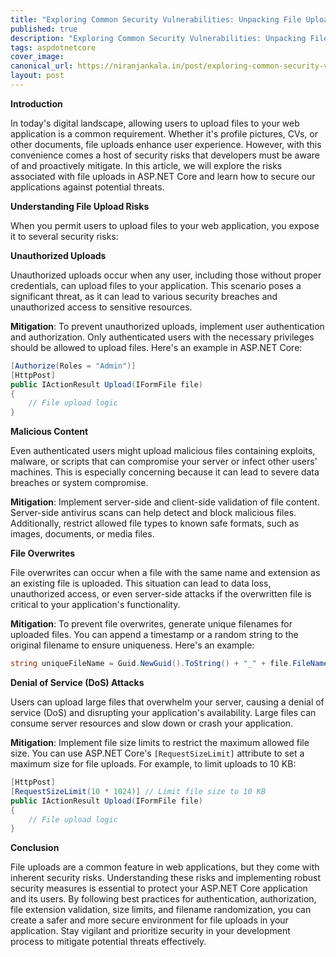 ```yaml
---
title: "Exploring Common Security Vulnerabilities: Unpacking File Upload Attacks in ASP.NET Core"
published: true
description: "Exploring Common Security Vulnerabilities: Unpacking File Upload Attacks in ASP.NET Core"
tags: aspdotnetcore
cover_image: 
canonical_url: https://niranjankala.in/post/exploring-common-security-vulnerabilities-unpacking-file-upload-attacks-in-asp-net-core
layout: post
---
```



**Introduction**

In today's digital landscape, allowing users to upload files to your web application is a common requirement. Whether it's profile pictures, CVs, or other documents, file uploads enhance user experience. However, with this convenience comes a host of security risks that developers must be aware of and proactively mitigate. In this article, we will explore the risks associated with file uploads in ASP.NET Core and learn how to secure our applications against potential threats.

**Understanding File Upload Risks**

When you permit users to upload files to your web application, you expose it to several security risks:

**Unauthorized Uploads**

Unauthorized uploads occur when any user, including those without proper credentials, can upload files to your application. This scenario poses a significant threat, as it can lead to various security breaches and unauthorized access to sensitive resources.

**Mitigation**: To prevent unauthorized uploads, implement user authentication and authorization. Only authenticated users with the necessary privileges should be allowed to upload files. Here's an example in ASP.NET Core:

```csharp
[Authorize(Roles = "Admin")]
[HttpPost]
public IActionResult Upload(IFormFile file)
{
    // File upload logic
}
```

**Malicious Content**

Even authenticated users might upload malicious files containing exploits, malware, or scripts that can compromise your server or infect other users' machines. This is especially concerning because it can lead to severe data breaches or system compromise.

**Mitigation**: Implement server-side and client-side validation of file content. Server-side antivirus scans can help detect and block malicious files. Additionally, restrict allowed file types to known safe formats, such as images, documents, or media files.

**File Overwrites**

File overwrites can occur when a file with the same name and extension as an existing file is uploaded. This situation can lead to data loss, unauthorized access, or even server-side attacks if the overwritten file is critical to your application's functionality.

**Mitigation**: To prevent file overwrites, generate unique filenames for uploaded files. You can append a timestamp or a random string to the original filename to ensure uniqueness. Here's an example:

```csharp
string uniqueFileName = Guid.NewGuid().ToString() + "_" + file.FileName;
```

**Denial of Service (DoS) Attacks**

Users can upload large files that overwhelm your server, causing a denial of service (DoS) and disrupting your application's availability. Large files can consume server resources and slow down or crash your application.

**Mitigation**: Implement file size limits to restrict the maximum allowed file size. You can use ASP.NET Core's `[RequestSizeLimit]` attribute to set a maximum size for file uploads. For example, to limit uploads to 10 KB:

```csharp
[HttpPost]
[RequestSizeLimit(10 * 1024)] // Limit file size to 10 KB
public IActionResult Upload(IFormFile file)
{
    // File upload logic
}
```

**Conclusion**

File uploads are a common feature in web applications, but they come with inherent security risks. Understanding these risks and implementing robust security measures is essential to protect your ASP.NET Core application and its users. By following best practices for authentication, authorization, file extension validation, size limits, and filename randomization, you can create a safer and more secure environment for file uploads in your application. Stay vigilant and prioritize security in your development process to mitigate potential threats effectively.